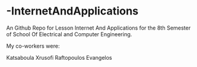 # -InternetAndApplications

An Github Repo for Lesson Internet And Applications for the 8th Semester of
School Of Electrical and Computer Engineering.

My co-workers were:

Katsaboula Xrusofi
Raftopoulos Evangelos

